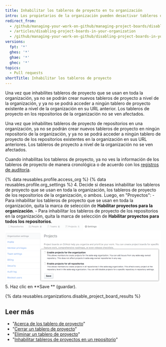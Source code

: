 ```yaml
---
title: Inhabilitar los tableros de proyecto en tu organización
intro: Los propietarios de la organización pueden desactivar tableros de proyecto que se usan en toda la organización y tableros de proyecto de repositorios en una organización.
redirect_from:
  - /github/managing-your-work-on-github/managing-project-boards/disabling-project-boards-in-your-organization
  - /articles/disabling-project-boards-in-your-organization
  - /github/managing-your-work-on-github/disabling-project-boards-in-your-organization
versions:
  fpt: '*'
  ghes: '*'
  ghae: '*'
  ghec: '*'
topics:
  - Pull requests
shortTitle: Inhabilitar los tableros de proyecto
---
```


Una vez que inhabilites tableros de proyecto que se usan en toda la organización, ya no se podrán crear nuevos tableros de proyecto a nivel de la organización, y ya no se podrá acceder a ningún tablero de proyecto existente a nivel de la organización en su URL anterior. Los tableros de proyecto en los repositorios de la organización no se ven afectados.

Una vez que inhabilites tableros de proyecto de repositorios en una organización, ya no se podrán crear nuevos tableros de proyecto en ningún repositorio de la organización, y ya no se podrá acceder a ningún tablero de proyecto de los repositorios existentes en la organización en sus URL anteriores. Los tableros de proyecto a nivel de la organización no se ven afectados.

Cuando inhabilitas los tableros de proyecto, ya no ves la información de los tableros de proyecto de manera cronológica o de acuerdo con los [registros de auditoría](/organizations/keeping-your-organization-secure/reviewing-the-audit-log-for-your-organization).


{% data reusables.profile.access_org %}
{% data reusables.profile.org_settings %}
4. Decide si deseas inhabilitar los tableros de proyecto que se usan en toda la organización, los tableros de proyecto de los repositorios de la organización, o ambos. Luego, en "Proyectos":
    - Para inhabilitar los tableros de proyecto que se usan en toda la organización, quita la marca de selección de **Habilitar proyectos para la organización**.
    - Para inhabilitar los tableros de proyecto de los repositorios en la organización, quita la marca de selección de **Habilitar proyectos para todos los repositorios**. ![Casillas de verificación para inhabilitar proyectos para una organización o para todos los repositorios de una organización](/assets/images/help/projects/disable-org-projects-checkbox.png)
5. Haz clic en **Save ** (guardar).

{% data reusables.organizations.disable_project_board_results %}

## Leer más

- "[Acerca de los tablero de proyecto](/articles/about-project-boards)"
- "[Cerrar un tablero de proyecto](/articles/closing-a-project-board)"
- "[Eliminar un tablero de proyecto](/articles/deleting-a-project-board)"
- "[Inhabilitar tableros de proyectos en un repositorio](/articles/disabling-project-boards-in-a-repository)"
